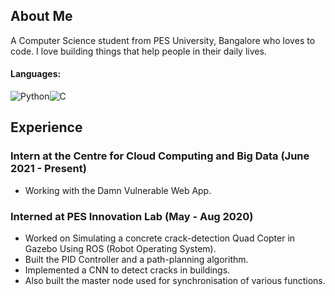 ## About Me

A Computer Science student from PES University, Bangalore who loves to code. I love building things that help people in their daily lives.

#### Languages:
<img alt="Python" src="https://img.shields.io/badge/python-%2314354C.svg?style=for-the-badge&logo=python&logoColor=white"/><img alt="C" src="https://img.shields.io/badge/c-%2300599C.svg?style=for-the-badge&logo=c&logoColor=white"/>


## Experience

### Intern at the Centre for Cloud Computing and Big Data (June 2021 - Present)
* Working with the Damn Vulnerable Web App.


### Interned at PES Innovation Lab (May - Aug 2020)

* Worked on Simulating a concrete crack-detection Quad Copter in Gazebo Using ROS (Robot Operating System).
* Built the PID Controller and a path-planning algorithm.
* Implemented a CNN to detect cracks in buildings.
* Also built the master node used for synchronisation of various functions.
